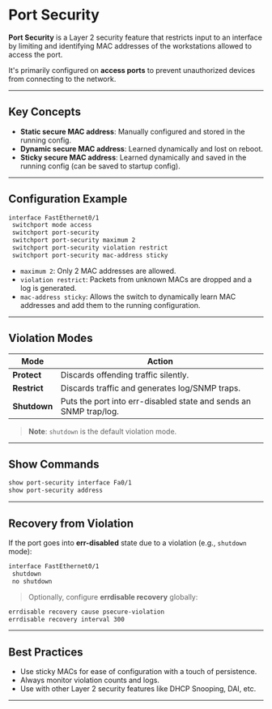 # Port Security

**Port Security** is a Layer 2 security feature that restricts input to an interface by limiting and identifying MAC addresses of the workstations allowed to access the port.

It's primarily configured on **access ports** to prevent unauthorized devices from connecting to the network.

---

## Key Concepts

- **Static secure MAC address**: Manually configured and stored in the running config.
- **Dynamic secure MAC address**: Learned dynamically and lost on reboot.
- **Sticky secure MAC address**: Learned dynamically and saved in the running config (can be saved to startup config).

---

## Configuration Example

```bash
interface FastEthernet0/1
 switchport mode access
 switchport port-security
 switchport port-security maximum 2
 switchport port-security violation restrict
 switchport port-security mac-address sticky
```

- `maximum 2`: Only 2 MAC addresses are allowed.
- `violation restrict`: Packets from unknown MACs are dropped and a log is generated.
- `mac-address sticky`: Allows the switch to dynamically learn MAC addresses and add them to the running configuration.

---

## Violation Modes

| Mode         | Action                                                            |
| ------------ | ----------------------------------------------------------------- |
| **Protect**  | Discards offending traffic silently.                              |
| **Restrict** | Discards traffic and generates log/SNMP traps.                    |
| **Shutdown** | Puts the port into err-disabled state and sends an SNMP trap/log. |

> **Note**: `shutdown` is the default violation mode.

---

## Show Commands

```bash
show port-security interface Fa0/1
show port-security address
```

---

## Recovery from Violation

If the port goes into **err-disabled** state due to a violation (e.g., `shutdown` mode):

```bash
interface FastEthernet0/1
 shutdown
 no shutdown
```

> Optionally, configure **errdisable recovery** globally:

```bash
errdisable recovery cause psecure-violation
errdisable recovery interval 300
```

---

## Best Practices

- Use sticky MACs for ease of configuration with a touch of persistence.
- Always monitor violation counts and logs.
- Use with other Layer 2 security features like DHCP Snooping, DAI, etc.

---

